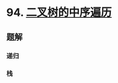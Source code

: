 # 94. [二叉树的中序遍历](https://leetcode-cn.com/problems/binary-tree-inorder-traversal/)

## 题解

### 递归

### 栈
